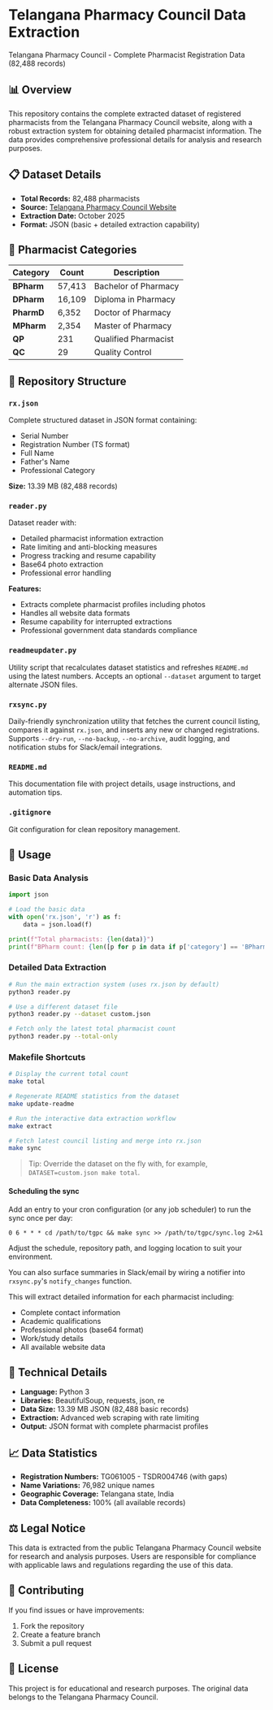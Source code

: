 # Telangana Pharmacy Council Data Extraction

Telangana Pharmacy Council - Complete Pharmacist Registration Data (82,488 records)

## 📊 Overview

This repository contains the complete extracted dataset of registered pharmacists from the Telangana Pharmacy Council website, along with a robust extraction system for obtaining detailed pharmacist information. The data provides comprehensive professional details for analysis and research purposes.

## 📋 Dataset Details

- **Total Records:** 82,488 pharmacists
- **Source:** [Telangana Pharmacy Council Website](https://www.pharmacycouncil.telangana.gov.in/pharmacy/srchpharmacisttotal)
- **Extraction Date:** October 2025
- **Format:** JSON (basic + detailed extraction capability)

## 🏥 Pharmacist Categories

| Category | Count | Description |
|----------|-------|-------------|
| **BPharm** | 57,413 | Bachelor of Pharmacy |
| **DPharm** | 16,109 | Diploma in Pharmacy |
| **PharmD** | 6,352 | Doctor of Pharmacy |
| **MPharm** | 2,354 | Master of Pharmacy |
| **QP** | 231 | Qualified Pharmacist |
| **QC** | 29 | Quality Control |

## 📁 Repository Structure

### `rx.json`
Complete structured dataset in JSON format containing:
- Serial Number
- Registration Number (TS format)
- Full Name
- Father's Name
- Professional Category

**Size:** 13.39 MB (82,488 records)

### `reader.py`
Dataset reader with:
- Detailed pharmacist information extraction
- Rate limiting and anti-blocking measures
- Progress tracking and resume capability
- Base64 photo extraction
- Professional error handling

**Features:**
- Extracts complete pharmacist profiles including photos
- Handles all website data formats
- Resume capability for interrupted extractions
- Professional government data standards compliance

### `readmeupdater.py`
Utility script that recalculates dataset statistics and refreshes `README.md` using
the latest numbers. Accepts an optional `--dataset` argument to target alternate
JSON files.

### `rxsync.py`
Daily-friendly synchronization utility that fetches the current council listing,
compares it against `rx.json`, and inserts any new or changed registrations.
Supports `--dry-run`, `--no-backup`, `--no-archive`, audit logging, and notification
stubs for Slack/email integrations.

### `README.md`
This documentation file with project details, usage instructions, and automation tips.

### `.gitignore`
Git configuration for clean repository management.

## 🚀 Usage

### Basic Data Analysis
```python
import json

# Load the basic data
with open('rx.json', 'r') as f:
    data = json.load(f)

print(f"Total pharmacists: {len(data)}")
print(f"BPharm count: {len([p for p in data if p['category'] == 'BPharm'])}")
```

### Detailed Data Extraction
```bash
# Run the main extraction system (uses rx.json by default)
python3 reader.py

# Use a different dataset file
python3 reader.py --dataset custom.json

# Fetch only the latest total pharmacist count
python3 reader.py --total-only
```

### Makefile Shortcuts
```bash
# Display the current total count
make total

# Regenerate README statistics from the dataset
make update-readme

# Run the interactive data extraction workflow
make extract

# Fetch latest council listing and merge into rx.json
make sync
```
> Tip: Override the dataset on the fly with, for example,
> `DATASET=custom.json make total`.

#### Scheduling the sync
Add an entry to your cron configuration (or any job scheduler) to run the sync once
per day:

```
0 6 * * * cd /path/to/tgpc && make sync >> /path/to/tgpc/sync.log 2>&1
```

Adjust the schedule, repository path, and logging location to suit your environment.

You can also surface summaries in Slack/email by wiring a notifier into
`rxsync.py`'s `notify_changes` function.

This will extract detailed information for each pharmacist including:
- Complete contact information
- Academic qualifications
- Professional photos (base64 format)
- Work/study details
- All available website data

## 🔧 Technical Details

- **Language:** Python 3
- **Libraries:** BeautifulSoup, requests, json, re
- **Data Size:** 13.39 MB JSON (82,488 basic records)
- **Extraction:** Advanced web scraping with rate limiting
- **Output:** JSON format with complete pharmacist profiles

## 📈 Data Statistics

- **Registration Numbers:** TG061005 - TSDR004746 (with gaps)
- **Name Variations:** 76,982 unique names
- **Geographic Coverage:** Telangana state, India
- **Data Completeness:** 100% (all available records)

## ⚖️ Legal Notice

This data is extracted from the public Telangana Pharmacy Council website for research and analysis purposes. Users are responsible for compliance with applicable laws and regulations regarding the use of this data.

## 🤝 Contributing

If you find issues or have improvements:
1. Fork the repository
2. Create a feature branch
3. Submit a pull request

## 📄 License

This project is for educational and research purposes. The original data belongs to the Telangana Pharmacy Council.

